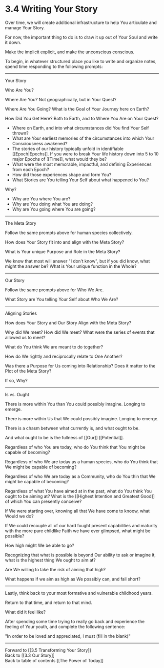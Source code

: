 # 3.4 Writing Your Story
Over time, we will create additional infrastructure to help You articulate and manage Your Story. 

For now, the important thing to do is to draw it up out of Your Soul and write it down. 

Make the implicit explicit, and make the unconscious conscious. 

To begin, in whatever structured place you like to write and organize notes, spend time responding to the following prompts: 

______
Your Story

Who Are You? 

Where Are You? Not geographically, but in Your Quest? 

Where Are You Going? What is the Goal of Your Journey here on Earth? 

How Did You Get Here? Both to Earth, and to Where You Are on Your Quest? 
- Where on Earth, and into what circumstances did You find Your Self thrown? 
- What are Your earliest memories of the circumstances into which Your Consciousness awakened? 
- The stories of our history typically unfold in identifiable [[Epoch|Epochs]]. If you were to break Your life history down into 5 to 10 major Epochs of [[Time]], what would they be? 
- What were the most memorable, impactful, and defining Experiences from each Epoch? 
- How did those experiences shape and form You? 
- What Stories are You telling Your Self about what happened to You? 

Why? 
- Why are You where You are? 
- Why are You doing what You are doing? 
- Why are You going where You are going? 
______
The Meta Story

Follow the same prompts above for human species collectively. 

How does Your Story fit into and align with the Meta Story? 

What is Your unique Purpose and Role in the Meta Story? 

We know that most will answer "I don't know", but if you did know, what might the answer be? What is Your unique function in the Whole? 

____
Our Story

Follow the same prompts above for Who We Are. 

What Story are You telling Your Self about Who We Are? 
___
Aligning Stories

How does Your Story and Our Story Align with the Meta Story? 

Why did We meet? How did We meet? What were the series of events that allowed us to meet? 

What do You think We are meant to do together? 

How do We rightly and reciprocally relate to One Another? 

Was there a Purpose for Us coming into Relationship? Does it matter to the Plot of the Meta Story? 

If so, Why? 
___
Is vs. Ought

There is more within You than You could possibly imagine. Longing to emerge. 

There is more within Us that We could possibly imagine. Longing to emerge. 

There is a chasm between what currently is, and what ought to be. 

And what ought to be is the fullness of [[Our]] [[Potential]]. 

Regardless of who You are today, who do You think that You might be capable of becoming? 

Regardless of who We are today as a human species, who do You think that We might be capable of becoming? 

Regardless of who We are today as a Community, who do You thin that We might be capable of becoming? 

Regardless of what You have aimed at in the past, what do You think You ought to be aiming at? What is the [[Highest Intention and Greatest Good]] of which You can presently conceive? 

If We were starting over, knowing all that We have come to knoow, what Would we do? 

If We could recouple all of our hard fought present capabilities and maturity with the more pure childlike Faith we have ever glimpsed, what might be possible? 

How high might We be able to go? 

Recognizing that what is possible is beyond Our ability to ask or imagine it, what is the highest thing We ought to aim at? 

Are We willing to take the risk of aiming that high? 

What happens if we aim as high as We possibly can, and fall short? 
_____
Lastly, think back to your most formative and vulnerable childhood years. 

Return to that time, and return to that mind. 

What did it feel like? 

After spending some time trying to really go back and experience the feeling of Your youth, and complete the following sentence:  

"In order to be loved and appreciated, I must (fill in the blank)"

___

Forward to [[3.5 Transforming Your Story]]  
Back to [[3.3 Our Story]]  
Back to table of contents [[The Power of Today]]  

